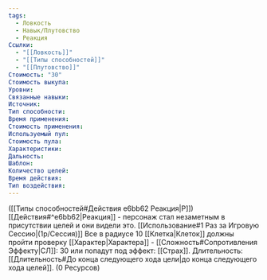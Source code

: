 ```yaml
---
tags:
  - Ловкость
  - Навык/Плутовство
  - Реакция
Ссылки:
  - "[[Ловкость]]"
  - "[[Типы способностей]]"
  - "[[Плутовство]]"
Стоимость: "30"
Стоимость выкупа:
Уровни:
Связанные навыки:
Источник:
Тип способности:
Время применения:
Стоимость применения:
Используемый пул:
Стоимость пула:
Характеристики:
Дальность:
Шаблон:
Количество целей:
Время действия:
Тип воздействия:
---
```

([[Типы способностей#Действия e6bb62 Реакция|Р]]) [[Действия#^e6bb62|Реакция]] - персонаж стал незаметным в присутствии целей и они видели это. [[Использование#1 Раз за Игровую Сессию|(1р/Сессия)]]  Все в радиусе 10 [[Клетка|Клеток]] должны пройти проверку [[Характер|Характера]] - [[Сложность#Cопротивления Эффекту|СЛ]]: 30 или попадут под эффект: [[Страх]]. Длительность: [[Длительность#До конца следующего хода цели|до конца следующего хода целей]]. (0 Ресурсов)